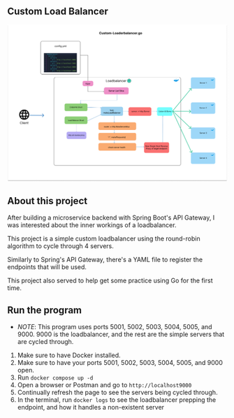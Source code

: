 ## Custom Load Balancer

![Custom Load Balancer Diagram](./Custom-Loadbalancer.go.png)

## About this project

After building a microservice backend with Spring Boot's API Gateway, I was interested about the inner workings of a loadbalancer.

This project is a simple custom loadbalancer using the round-robin algorithm to cycle through 4 servers.

Similarly to Spring's API Gateway, there's a YAML file to register the endpoints that will be used.

This project also served to help get some practice using Go for the first time.

## Run the program

- _NOTE_: This program uses ports 5001, 5002, 5003, 5004, 5005, and 9000. 9000 is the loadbalancer, and the rest are the simple servers that are cycled through.

1. Make sure to have Docker installed.
2. Make sure to have your ports 5001, 5002, 5003, 5004, 5005, and 9000 open.
3. Run `docker compose up -d`
4. Open a browser or Postman and go to `http://localhost9000`
5. Continually refresh the page to see the servers being cycled through.
6. In the terminal, run `docker logs` to see the loadbalancer prepping the endpoint, and how it handles a non-existent server
